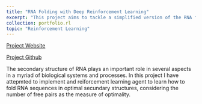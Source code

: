 ```yaml
---
title: "RNA Folding with Deep Reinforcement Learning"
excerpt: "This project aims to tackle a simplified version of the RNA folding (secondary structure) problem using deep reinforcement learning.<br/>"
collection: portfolio.rl
topic: "Reinforcement Learning"
---
```


[Project Website](https://netopedro.github.io/RNAFoldingDeepRL/)

[Project Github](https://github.com/NetoPedro/RNAFoldingDeepRL)


The secondary structure of RNA plays an important role in several aspects in a myriad of biological systems and processes. In this project I have attepmted to implement and reiforcement learning agent to learn how to fold RNA sequences in optimal secundary structures, considering the number of free pairs as the measure of optimality. 
